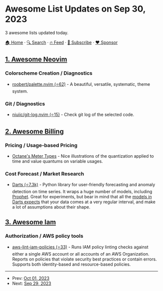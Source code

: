 # Awesome List Updates on Sep 30, 2023

3 awesome lists updated today.

[🏠 Home](/README.md) · [🔍 Search](https://www.trackawesomelist.com/search/) · [🔥 Feed](https://www.trackawesomelist.com/rss.xml) · [📮 Subscribe](https://trackawesomelist.us17.list-manage.com/subscribe?u=d2f0117aa829c83a63ec63c2f&id=36a103854c) · [❤️  Sponsor](https://github.com/sponsors/theowenyoung)



## [1. Awesome Neovim](/content/rockerBOO/awesome-neovim/README.md)

### Colorscheme Creation / Diagnostics

*   [roobert/palette.nvim (⭐62)](https://github.com/roobert/palette.nvim) - A beautiful, versatile, systematic, theme system.

### Git / Diagnostics

*   [niuiic/git-log.nvim (⭐15)](https://github.com/niuiic/git-log.nvim) - Check git log of the selected code.

## [2. Awesome Billing](/content/kdeldycke/awesome-billing/README.md)

### Pricing / Usage-based Pricing

*   [Octane's Meter Types](https://docs.getoctane.io/data-types-reporting-types-and-aggregations#Wggma) - Nice illustrations of the quantization applied to time and value quantums on variable usages.

### Cost Forecast / Market Research

*   [Darts (⭐7.3k)](https://github.com/unit8co/darts) - Python library for user-friendly forecasting and anomaly detection on time series. It wraps a huge number of models, including [Prophet](https://facebook.github.io/prophet/). Great for experiments, but bear in mind that all the [models in Darts expects](https://news.ycombinator.com/item?id=37665435) that your data comes at a very regular interval, and make a lot of assumptions about their shape.

## [3. Awesome Iam](/content/kdeldycke/awesome-iam/README.md)

### Authorization / AWS policy tools

*   [aws-lint-iam-policies (⭐33)](https://github.com/welldone-cloud/aws-lint-iam-policies) - Runs IAM policy linting checks against either a single AWS account or all accounts of an AWS Organization. Reports on policies that violate security best practices or contain errors. Supports both identity-based and resource-based policies.

---

- Prev: [Oct 01, 2023](/content/2023/10/01/README.md)
- Next: [Sep 29, 2023](/content/2023/09/29/README.md)